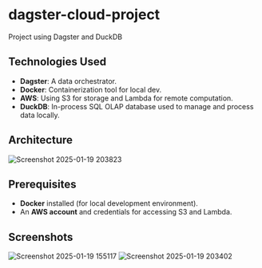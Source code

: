 # dagster-cloud-project
Project using Dagster and DuckDB

## Technologies Used
- **Dagster**: A data orchestrator.
- **Docker**: Containerization tool for local dev.
- **AWS**: Using S3 for storage and Lambda for remote computation.
- **DuckDB**: In-process SQL OLAP database used to manage and process data locally.

## Architecture
![Screenshot 2025-01-19 203823](https://github.com/user-attachments/assets/d09e82d8-a241-4017-a67e-5248b4cd2efe)

## Prerequisites
- **Docker** installed (for local development environment).
- An **AWS account** and credentials for accessing S3 and Lambda.

## Screenshots
![Screenshot 2025-01-19 155117](https://github.com/user-attachments/assets/b40731c2-a7d7-4902-9762-af92cabcf6d3)
![Screenshot 2025-01-19 203402](https://github.com/user-attachments/assets/4eb2273c-d07a-403d-b117-74820204a7ad)
